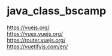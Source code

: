 # java_class_bscamp

https://vuejs.org/
<br>
https://vuex.vuejs.org/
<br>
https://router.vuejs.org/
<br>
https://vuetifyjs.com/en/
